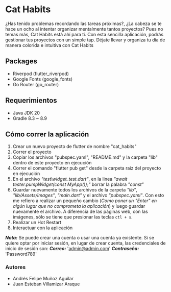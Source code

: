 # Cat Habits
¿Has tenido problemas recordando las tareas próximas?, ¿La cabeza se te hace un ocho al intentar organizar mentalmente tantos proyectos? Pues no temas más, Cat Habits está ahí para ti. Con esta sencilla aplicación, podrás gestionar tus proyectos con un simple tap. Déjate llevar y organiza tu día de manera colorida e intuitiva con Cat Habits

## Packages
- Riverpod (flutter_riverpod)
- Google Fonts (google_fonts)
- Go Router (go_router)

## Requerimientos
- Java JDK 20
- Gradle 8.3 ~ 8.9

## Cómo correr la aplicación
1. Crear un nuevo proyecto de flutter de nombre "cat_habits"
2. Correr el proyecto
3. Copiar los archivos "pubspec.yaml", "README.md" y la carpeta "lib" dentro de este proyecto en ejecución
4. Correr el comando "flutter pub get" desde la carpeta raiz del proyecto en ejecución
5. En el archivo *"test\widget_test.dart"*, en la linea *"await tester.pumpWidget(const MyApp());"* borrar la palabra  *"const"*
6. Guardar nuevamente todos los archivos de la carpeta *"lib"*, *"lib/Assets/Images"*, *"main.dart"* y el archivo *"pubspec.yaml"*. Con esto me refiero a realizar un pequeño cambio (*Como poner un "Enter" en algún lugar que no comprometa la aplicación*) y luego guardar nuevamente el archivo. A diferencia de las páginas web, con las imágenes, sólo se tiene que presionar las teclas ```ctl + s```.
7. Realizar un Hot Restart 
8. Interactuar con la aplicación

***Nota:*** Se puede crear una cuenta o usar una cuenta ya existente. Si se quiere optar por iniciar sesión, en lugar de crear cuenta, las credenciales de inicio de sesión son:
***Correo:*** 'admin@admin.com'
***Contraseña:*** 'Password789'


### Autores
- Andrés Felipe Muñoz Aguilar
- Juan Esteban Villamizar Araque

